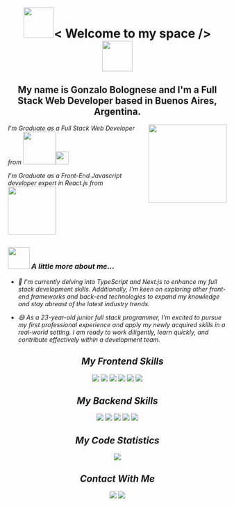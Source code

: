 <h1 align="center"><img src="https://media.giphy.com/media/l0Iych4GHWMRxci2I/giphy.gif" width="70">< Welcome to my space /> <img src="https://media.giphy.com/media/l0Iych4GHWMRxci2I/giphy.gif" width="70"></h1>
<h2 align="center">My name is Gonzalo Bolognese and I'm a Full Stack Web Developer based in Buenos Aires, Argentina.</h2>
<img align='right' src="https://media3.giphy.com/media/v1.Y2lkPTc5MGI3NjExNjU3OTNjMWNhZTU2YjMyYTc0NjQ2MmZiMDZhOWM5YzlhOTE2NTU5NiZlcD12MV9pbnRlcm5hbF9naWZzX2dpZklkJmN0PWc/f3iwJFOVOwuy7K6FFw/giphy.gif" width="180">
<p><em>I'm Graduate as a Full Stack Web Developer from <a href="https://www.soyhenry.com"><img src="https://www.soyhenry.com/_next/image?url=https%3A%2F%2Fassets.soyhenry.com%2Fhenry-landing%2Fassets%2FHenry%2Flogo-white.png&w=256&q=75" width="75"></a><img src="https://media.giphy.com/media/fYSnHlufseco8Fh93Z/giphy.gif" width="30">
<p><em>I'm Graduate as a Front-End Javascript developer expert in React.js from <a href="https://www.soyhenry.com"><img src="https://static.educacionit.com/educacionit/assets/imagotype-it-fill-v2-color.svg" width="110"></a>
</em></p>

##  


### <img src="https://media.giphy.com/media/D4wj7Ffx9fsEAy7B0h/giphy.gif" width="50"> A little more about me...  

* 🌱 I'm currently delving into TypeScript and Next.js to enhance my full stack development skills. Additionally, I'm keen on exploring other front-end frameworks and back-end technologies to expand my knowledge and stay abreast of the latest industry trends.

* 😄 As a 23-year-old junior full stack programmer, I'm excited to pursue my first professional experience and apply my newly acquired skills in a real-world setting. I am ready to work diligently, learn quickly, and contribute effectively within a development team.

  <h2 align="center"> My Frontend Skills </h2>
<div align="center" >
<img src="https://img.shields.io/badge/javascript-%23323330.svg?style=for-the-badge&logo=javascript&logoColor=%23F7DF1E)"/> <img src="https://img.shields.io/badge/typescript-%23007ACC.svg?style=for-the-badge&logo=typescript&logoColor=white)"/> <img src="https://img.shields.io/badge/html5-%23E34F26.svg?style=for-the-badge&logo=html5&logoColor=white)"/> <img src="https://img.shields.io/badge/css3-%231572B6.svg?style=for-the-badge&logo=css3&logoColor=white)"/>  <img src="https://img.shields.io/badge/react-%2320232a.svg?style=for-the-badge&logo=react&logoColor=%2361DAFBReact)"/> <img src="https://img.shields.io/badge/php-%23777BB4.svg?style=for-the-badge&logo=php&logoColor=white)"/>
</div>
  
  <h2 align="center"> My Backend Skills </h2>
  
<div align="center" >
<img src="https://img.shields.io/badge/typescript-%23007ACC.svg?style=for-the-badge&logo=typescript&logoColor=white)" /> <img src="https://img.shields.io/badge/node.js-6DA55F?style=for-the-badge&logo=node.js&logoColor=white) <img src="https://img.shields.io/badge/mysql-%2300f.svg?style=for-the-badge&logo=mysql&logoColor=white)" /> <img src="https://img.shields.io/badge/redux-%23593d88.svg?style=for-the-badge&logo=redux&logoColor=white)" /> <img src="https://img.shields.io/badge/postgres-%23316192.svg?style=for-the-badge&logo=postgresql&logoColor=white)" /> <img src="https://img.shields.io/badge/php-%23777BB4.svg?style=for-the-badge&logo=php&logoColor=white)" />  
 </div>
<h2 align="center"> My Code Statistics </h2>
<div align="center">
<img src="https://github-readme-stats.vercel.app/api/top-langs/?username=GonzaBolognese&layout=compact" />
 </div>
  
  <h2 align="center"> Contact With Me </h2>
  <div align="center">
 <a href="https://www.linkedin.com/in/gonzalo-bolognese/" target="_blank"><img src="https://img.shields.io/badge/linkedin-%230077B5.svg?style=for-the-badge&logo=linkedin&logoColor=white"/></a>
 <a href="https://github.com/GonzaBolognese" target="_blank"><img src="https://img.shields.io/badge/github-%23121011.svg?style=for-the-badge&logo=github&logoColor=white"/></a>
  </div>


